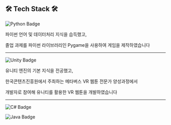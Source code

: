 ## 🛠 Tech Stack 🛠

![Python Badge](https://img.shields.io/badge/-Python-blue?style=flat=square&logo=python&logoColor=white)

파이썬 언어 및 데이터처리 지식을 습득했고,

졸업 과제를 파이썬 라이브러리인 Pygame을 사용하여 게임을 제작하였습니다

-------------------------

![Unity Badge](https://img.shields.io/badge/-Unity-black?style=flat=square&logo=unity&logoColor=white)

유니티 엔진의 기본 지식을 전공했고,

한국콘텐츠진흥원에서 주최하는 메타버스 VR 웹툰 전문가 양성과정에서

개발자로 참여해 유니티를 활용한 VR 웹툰을 개발하였습니다

-------------------------

![C# Badge](https://img.shields.io/badge/-C%23-purple?style=flat=square&logo=Csharp&logoColor=white)


![Java Badge](https://img.shields.io/badge/-JAVA-orange?style=flat=square&logo=java&logoColor=White)

<!--
**leehs730/leehs730** is a ✨ _special_ ✨ repository because its `README.md` (this file) appears on your GitHub profile.

Here are some ideas to get you started:

- 🔭 I’m currently working on ...
- 🌱 I’m currently learning ...
- 👯 I’m looking to collaborate on ...
- 🤔 I’m looking for help with ...
- 💬 Ask me about ...
- 📫 How to reach me: ...
- 😄 Pronouns: ...
- ⚡ Fun fact: ...
-->
